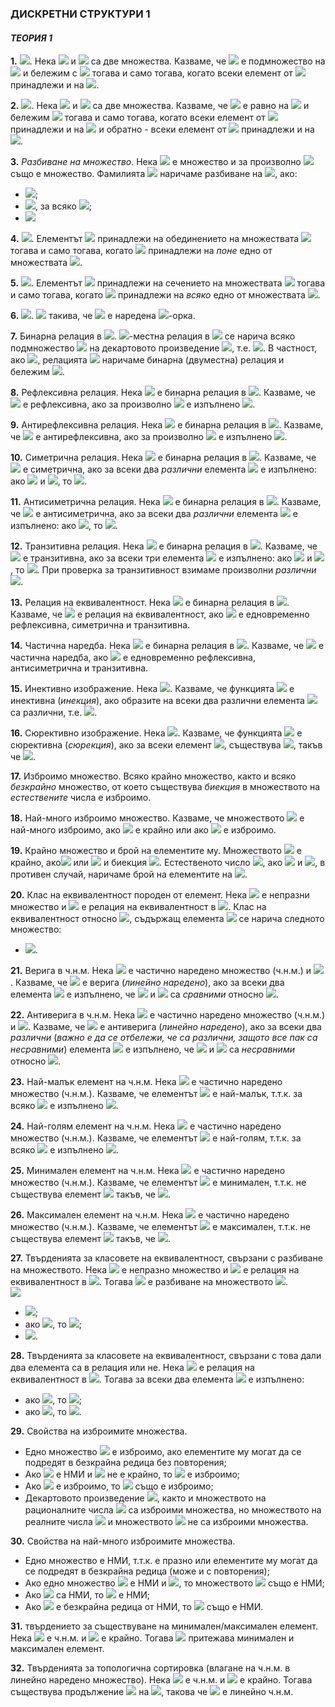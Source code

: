### ДИСКРЕТНИ СТРУКТУРИ 1
#### *ТЕОРИЯ 1*

**1.** <img src="https://latex.codecogs.com/svg.latex?\Large&space;{A\subseteq{B}}">. Нека <img src="https://latex.codecogs.com/svg.latex?\Large&space;A"> и <img src="https://latex.codecogs.com/svg.latex?\Large&space;B"> са две множества. Казваме, че <img src="https://latex.codecogs.com/svg.latex?\Large&space;A"> е подмножество на <img src="https://latex.codecogs.com/svg.latex?\Large&space;B"> и бележим с <img src="https://latex.codecogs.com/svg.latex?\Large&space;A\subseteq{B}"> тогава и само тогава, когато всеки елемент от <img src="https://latex.codecogs.com/svg.latex?\Large&space;A"> принадлежи и на <img src="https://latex.codecogs.com/svg.latex?\Large&space;B">.

**2.** <img src="https://latex.codecogs.com/svg.latex?\Large&space;{A={B}}">. Нека <img src="https://latex.codecogs.com/svg.latex?\Large&space;A"> и <img src="https://latex.codecogs.com/svg.latex?\Large&space;B"> са две множества. Казваме, че <img src="https://latex.codecogs.com/svg.latex?\Large&space;A"> e равно на <img src="https://latex.codecogs.com/svg.latex?\Large&space;B"> и бележим <img src="https://latex.codecogs.com/svg.latex?\Large&space;A=B"> тогава и само тогава, когато всеки елемент от <img src="https://latex.codecogs.com/svg.latex?\Large&space;A"> принадлежи и на <img src="https://latex.codecogs.com/svg.latex?\Large&space;B{\;}(A\subseteq{B})"> и обратно - всеки елемент от <img src="https://latex.codecogs.com/svg.latex?\Large&space;B"> принадлежи и на <img src="https://latex.codecogs.com/svg.latex?\Large&space;A{\;}(B\subseteq{A})">. 

**3.** *Разбиване на множество*. Нека <img src="https://latex.codecogs.com/svg.latex?\Large&space;A"> е множество и за произволно <img src="https://latex.codecogs.com/svg.latex?\Large&space;i\in{I},{\;}A_i"> също е множество. Фамилията <img src="https://latex.codecogs.com/svg.latex?\Large&space;\{A_i\}_{i\in{I}}"> наричаме разбиване на <img src="https://latex.codecogs.com/svg.latex?\Large&space;A">, ако:
- <img src="https://latex.codecogs.com/svg.latex?\Large&space;\forall{i\in{I}}{\;}:{\;}A_i\neq{\varnothing},{\;}A_i\in{A}">;
- <img src="https://latex.codecogs.com/svg.latex?\Large&space;A_i\cap\A_j=\varnothing">, за всяко <img src="https://latex.codecogs.com/svg.latex?\Large&space;i\neq{j},i,j\in{I}">;
- <img src="https://latex.codecogs.com/svg.latex?\Large&space;\bigcup_{i\in{I}}^{}{A_i}=A">

**4.** <img src="https://latex.codecogs.com/svg.latex?\Large&space;x\in{\bigcup_{i=0}^{n}}A_i">. Елементът <img src="https://latex.codecogs.com/svg.latex?\Large&space;x"> принадлежи на обединението на множествата <img src="https://latex.codecogs.com/svg.latex?\Large&space;A_0,A_1,...,A_n"> тогава и само тогава, когато <img src="https://latex.codecogs.com/svg.latex?\Large&space;x"> принадлежи на *поне* едно от множествата <img src="https://latex.codecogs.com/svg.latex?\Large&space;A_0,A_1,...,A_n">.

**5.** <img src="https://latex.codecogs.com/svg.latex?\Large&space;x\in{\bigcap_{i=0}^{n}}A_i">. Елементът <img src="https://latex.codecogs.com/svg.latex?\Large&space;x"> принадлежи на сечението на множествата <img src="https://latex.codecogs.com/svg.latex?\Large&space;A_0,A_1,...,A_n"> тогава и само тогава, когато <img src="https://latex.codecogs.com/svg.latex?\Large&space;x"> принадлежи на *всяко* едно от множествата <img src="https://latex.codecogs.com/svg.latex?\Large&space;A_0,A_1,...,A_n">.

**6.** <img src="https://latex.codecogs.com/svg.latex?\Large&space;x\in{A_0\times{A_1\times{...{\times{A_n}}}}}">. <img src="https://latex.codecogs.com/svg.latex?\Large&space;\exists{a_o}\in{A_0},a_1\in{A_1},...,a_n\in{A_n}"> такива, че <img src="https://latex.codecogs.com/svg.latex?\Large&space;x=(a_0,a_1,...,a_n)"> е наредена <img src="https://latex.codecogs.com/svg.latex?\Large&space;n+1">-орка.

**7.** Бинарна релация в <img src="https://latex.codecogs.com/svg.latex?\Large&space;A">. <img src="https://latex.codecogs.com/svg.latex?\Large&space;n">-местна релация в <img src="https://latex.codecogs.com/svg.latex?\Large&space;A"> се нарича всяко подмножество <img src="https://latex.codecogs.com/svg.latex?\Large&space;R"> на декартовото произведение <img src="https://latex.codecogs.com/svg.latex?\Large&space;\underbrace{A\times{A}\timex{...}\times{A}}_{n}=A^n">, т.е. <img src="https://latex.codecogs.com/svg.latex?\Large&space;R\subseteq{A^n}">. В частност, ако <img src="https://latex.codecogs.com/svg.latex?\Large&space;n=2">, релацията <img src="https://latex.codecogs.com/svg.latex?\Large&space;R"> наричаме бинарна (двуместна) релация и бележим <img src="https://latex.codecogs.com/svg.latex?\Large&space;R\subseteq{A\times{A}}">.

**8.** Рефлексивна релация. Нека <img src="https://latex.codecogs.com/svg.latex?\Large&space;R"> е бинарна релация в <img src="https://latex.codecogs.com/svg.latex?\Large&space;A\neq{\varnothing}">. Казваме, че <img src="https://latex.codecogs.com/svg.latex?\Large&space;R"> е рефлексивна, ако за произволно <img src="https://latex.codecogs.com/svg.latex?\Large&space;a\in{A}"> е изпълнено <img src="https://latex.codecogs.com/svg.latex?\Large&space;(a,a)\in{R}">.

**9.** Антирефлексивна релация. Нека <img src="https://latex.codecogs.com/svg.latex?\Large&space;R"> е бинарна релация в <img src="https://latex.codecogs.com/svg.latex?\Large&space;A\neq{\varnothing}">. Казваме, че <img src="https://latex.codecogs.com/svg.latex?\Large&space;R"> е антирефлексивна, ако за произволно <img src="https://latex.codecogs.com/svg.latex?\Large&space;a\in{A}"> е изпълнено <img src="https://latex.codecogs.com/svg.latex?\Large&space;(a,a)\notin{R}">.

**10.** Симетрична релация. Нека <img src="https://latex.codecogs.com/svg.latex?\Large&space;R"> е бинарна релация в <img src="https://latex.codecogs.com/svg.latex?\Large&space;A\neq{\varnothing}">. Казваме, че <img src="https://latex.codecogs.com/svg.latex?\Large&space;R"> е симетрична, ако за всеки два *различни* елемента <img src="https://latex.codecogs.com/svg.latex?\Large&space;a,b\in{A}"> е изпълнено: ако <img src="https://latex.codecogs.com/svg.latex?\Large&space;(a,b)\in{R}"> и <img src="https://latex.codecogs.com/svg.latex?\Large&space;(b,a)\in{R}">, то <img src="https://latex.codecogs.com/svg.latex?\Large&space;a=b">.

**11.** Антисиметрична релация. Нека <img src="https://latex.codecogs.com/svg.latex?\Large&space;R"> е бинарна релация в <img src="https://latex.codecogs.com/svg.latex?\Large&space;A\neq{\varnothing}">. Казваме, че <img src="https://latex.codecogs.com/svg.latex?\Large&space;R"> е антисиметрична, ако за всеки два *различни* елемента <img src="https://latex.codecogs.com/svg.latex?\Large&space;a,b\in{A}"> е изпълнено: ако <img src="https://latex.codecogs.com/svg.latex?\Large&space;(a,b)\in{R}">, то <img src="https://latex.codecogs.com/svg.latex?\Large&space;(b,a)\in{R}">.

**12.** Транзитивна релация. Нека <img src="https://latex.codecogs.com/svg.latex?\Large&space;R"> е бинарна релация в <img src="https://latex.codecogs.com/svg.latex?\Large&space;A\neq{\varnothing}">. Казваме, че <img src="https://latex.codecogs.com/svg.latex?\Large&space;R"> е транзитивна, ако за всеки три елемента <img src="https://latex.codecogs.com/svg.latex?\Large&space;a,b,c\in{A}"> е изпълнено: ако <img src="https://latex.codecogs.com/svg.latex?\Large&space;(a,b)\in{R}"> и <img src="https://latex.codecogs.com/svg.latex?\Large&space;(b,c)\in{R}">, то <img src="https://latex.codecogs.com/svg.latex?\Large&space;(a,c)\in{R}">. При проверка за транзитивност взимаме произволни *различни* <img src="https://latex.codecogs.com/svg.latex?\Large&space;a,b,c">.

**13.** Релация на еквивалентност. Нека <img src="https://latex.codecogs.com/svg.latex?\Large&space;R"> е бинарна релация в <img src="https://latex.codecogs.com/svg.latex?\Large&space;A\neq{\varnothing}">. Казваме, че <img src="https://latex.codecogs.com/svg.latex?\Large&space;R"> е релация на еквивалентност, ако <img src="https://latex.codecogs.com/svg.latex?\Large&space;R"> е едновременно рефлексивна, симетрична и транзитивна.

**14.** Частична наредба. Нека <img src="https://latex.codecogs.com/svg.latex?\Large&space;R"> е бинарна релация в <img src="https://latex.codecogs.com/svg.latex?\Large&space;A\neq{\varnothing}">. Казваме, че <img src="https://latex.codecogs.com/svg.latex?\Large&space;R"> е частична наредба, ако <img src="https://latex.codecogs.com/svg.latex?\Large&space;R"> е едновременно рефлексивна, антисиметрична и транзитивна.

**15.** Инективно изображение. Нека <img src="https://latex.codecogs.com/svg.latex?\Large&space;f:A\rightarrow{B}">. Казваме, че функцията <img src="https://latex.codecogs.com/svg.latex?\Large&space;f"> е инективна (*инекция*), ако образите на всеки два различни елемента <img src="https://latex.codecogs.com/svg.latex?\Large&space;a,b\in{A}"> са различни, т.е. <img src="https://latex.codecogs.com/svg.latex?\Large&space;\forall{a\neq{b}}(f(a)\neq{f(b)})">.

**16.** Сюрективно изображение. Нека <img src="https://latex.codecogs.com/svg.latex?\Large&space;f:A\rightarrow{B}">. Казваме, че функцията <img src="https://latex.codecogs.com/svg.latex?\Large&space;f"> е сюрективна (*сюрекция*), ако за всеки елемент <img src="https://latex.codecogs.com/svg.latex?\Large&space;b\in{B}">, съществува <img src="https://latex.codecogs.com/svg.latex?\Large&space;a\in{A}">, такъв че <img src="https://latex.codecogs.com/svg.latex?\Large&space;f(a)=b">.

**17.** Изброимо множество. Всяко крайно множество, както и всяко *безкрайно* множество, от което съществува *биекция* в множеството на *естествените* числа е изброимо.

**18.** Най-много изброимо множество. Казваме, че множеството <img src="https://latex.codecogs.com/svg.latex?\Large&space;A"> е най-много изброимо, ако <img src="https://latex.codecogs.com/svg.latex?\Large&space;A"> е крайно или ако <img src="https://latex.codecogs.com/svg.latex?\Large&space;А"> е изброимо.

**19.** Крайно множество и брой на елементите му. Множеството <img src="https://latex.codecogs.com/svg.latex?\Large&space;A"> е крайно, ако<img src="https://latex.codecogs.com/svg.latex?\Large&space;A\neq{\varnothing}"> или <img src="https://latex.codecogs.com/svg.latex?\Large&space;\exists{n\in{N}},n\ge{1}"> и биекция <img src="https://latex.codecogs.com/svg.latex?\Large&space;f:A\rightarrow{I_n}">. Естественото число <img src="https://latex.codecogs.com/svg.latex?\Large&space;|A|=0">, ако <img src="https://latex.codecogs.com/svg.latex?\Large&space;A=\varnothing"> и <img src="https://latex.codecogs.com/svg.latex?\Large&space;|A|=n">, в противен случай, наричаме брой на елементите на <img src="https://latex.codecogs.com/svg.latex?\Large&space;A">.

**20.** Клас на еквивалентност породен от елемент. Нека <img src="https://latex.codecogs.com/svg.latex?\Large&space;A"> е непразни множество и <img src="https://latex.codecogs.com/svg.latex?\Large&space;R"> е релация на еквивалентност в <img src="https://latex.codecogs.com/svg.latex?\Large&space;A">. Клас на еквивалентност относно <img src="https://latex.codecogs.com/svg.latex?\Large&space;R">, съдържащ елемента <img src="https://latex.codecogs.com/svg.latex?\Large&space;а"> се нарича следното множество:
- <img src="https://latex.codecogs.com/svg.latex?\Large&space;[a]_R=\{b|b\in{A}{\;}\&{\;}bRa\}">.

**21.** Верига в ч.н.м. Нека <img src="https://latex.codecogs.com/svg.latex?\Large&space;<A,R>"> е частично наредено множество (ч.н.м.) и <img src="https://latex.codecogs.com/svg.latex?\Large&space;B\subseteq{A}">. Казваме, че <img src="https://latex.codecogs.com/svg.latex?\Large&space;B"> е верига (*линейно наредено*), ако за всеки два елемента <img src="https://latex.codecogs.com/svg.latex?\Large&space;a,b\in{B}"> е изпълнено, че <img src="https://latex.codecogs.com/svg.latex?\Large&space;а"> и <img src="https://latex.codecogs.com/svg.latex?\Large&space;b"> са *сравними* относно <img src="https://latex.codecogs.com/svg.latex?\Large&space;R">.

**22.** Антиверига в ч.н.м. Нека <img src="https://latex.codecogs.com/svg.latex?\Large&space;<A,R>"> е частично наредено множество (ч.н.м.) и <img src="https://latex.codecogs.com/svg.latex?\Large&space;B\subseteq{A}">. Казваме, че <img src="https://latex.codecogs.com/svg.latex?\Large&space;B"> е антиверига (*линейно наредено*), ако за всеки два *различни* (*важно е да се отбележи, че са различни, защото все пак са несравними*) елемента <img src="https://latex.codecogs.com/svg.latex?\Large&space;a,b\in{B}"> е изпълнено, че <img src="https://latex.codecogs.com/svg.latex?\Large&space;а"> и <img src="https://latex.codecogs.com/svg.latex?\Large&space;b"> са *несравними* относно <img src="https://latex.codecogs.com/svg.latex?\Large&space;R">.

**23.** Най-малък елемент на ч.н.м. Нека <img src="https://latex.codecogs.com/svg.latex?\Large&space;<A,R>"> е частично наредено множество (ч.н.м.). Казваме, че елементът <img src="https://latex.codecogs.com/svg.latex?\Large&space;a\in{A}"> е най-малък, т.т.к. за всяко <img src="https://latex.codecogs.com/svg.latex?\Large&space;b\in{A}"> е изпълнено <img src="https://latex.codecogs.com/svg.latex?\Large&space;a\le{b}">.

**24.** Най-голям елемент на ч.н.м. Нека <img src="https://latex.codecogs.com/svg.latex?\Large&space;<A,R>"> е частично наредено множество (ч.н.м.). Казваме, че елементът <img src="https://latex.codecogs.com/svg.latex?\Large&space;a\in{A}"> е най-голям, т.т.к. за всяко <img src="https://latex.codecogs.com/svg.latex?\Large&space;b\in{A}"> е изпълнено <img src="https://latex.codecogs.com/svg.latex?\Large&space;a\ge{b}">.

**25.** Минимален елемент на ч.н.м. Нека <img src="https://latex.codecogs.com/svg.latex?\Large&space;<A,R>"> е частично наредено множество (ч.н.м.). Казваме, че елементът <img src="https://latex.codecogs.com/svg.latex?\Large&space;a\in{A}"> е минимален, т.т.к. не съществува елемент <img src="https://latex.codecogs.com/svg.latex?\Large&space;b\in{A}"> такъв, че <img src="https://latex.codecogs.com/svg.latex?\Large&space;b<a">.

**26.** Максимален елемент на ч.н.м. Нека <img src="https://latex.codecogs.com/svg.latex?\Large&space;<A,R>"> е частично наредено множество (ч.н.м.). Казваме, че елементът <img src="https://latex.codecogs.com/svg.latex?\Large&space;a\in{A}"> е максимален, т.т.к. не съществува елемент <img src="https://latex.codecogs.com/svg.latex?\Large&space;b\in{A}"> такъв, че <img src="https://latex.codecogs.com/svg.latex?\Large&space;b>a">.

**27.** Твърденията за класовете на еквивалентност, свързани с разбиване на множеството. Нека <img src="https://latex.codecogs.com/svg.latex?\Large&space;A"> е непразно множество и <img src="https://latex.codecogs.com/svg.latex?\Large&space;R"> е релация на еквивалентност в <img src="https://latex.codecogs.com/svg.latex?\Large&space;A">. Тогава <img src="https://latex.codecogs.com/svg.latex?\Large&space;\{[a]_R|a\in{A}\}"> е разбиване на множеството <img src="https://latex.codecogs.com/svg.latex?\Large&space;A">.<br>
<img src="https://latex.codecogs.com/svg.latex?\Large&space;\{[a_i]\}_i\in{I}{\;}:">
- <img src="https://latex.codecogs.com/svg.latex?\Large&space;a_i\in{[a_i]_R}\neq\varnothing">;
- ако <img src="https://latex.codecogs.com/svg.latex?\Large&space;a_i\not{R}a_j">, то <img src="https://latex.codecogs.com/svg.latex?\Large&space;[a_i]\cap{[a_j]=\varnothing">;
- <img src="https://latex.codecogs.com/svg.latex?\Large&space;\bigcup_{i\in{I}}[a_i]_R=A">.

**28.** Твърденията за класовете на еквивалентност, свързани с това дали два елемента са в релация или не. Нека <img src="https://latex.codecogs.com/svg.latex?\Large&space;R"> е релация на еквивалентност в <img src="https://latex.codecogs.com/svg.latex?\Large&space;A">. Тогава за всеки два елемента <img src="https://latex.codecogs.com/svg.latex?\Large&space;a,b\in{A}"> е изпълнено:
- ако <img src="https://latex.codecogs.com/svg.latex?\Large&space;aRb">, то <img src="https://latex.codecogs.com/svg.latex?\Large&space;[a]_R=[b]_R">;
- ако <img src="https://latex.codecogs.com/svg.latex?\Large&space;a\not{R}b">, то <img src="https://latex.codecogs.com/svg.latex?\Large&space;[a]_R\cap{[b]_R}=\varnothing">.

**29.** Свойства на изброимите множества. 
- Едно множество <img src="https://latex.codecogs.com/svg.latex?\Large&space;A"> е изброимо, ако елементите му могат да се подредят в безкрайна редица без повторения;
- Ако <img src="https://latex.codecogs.com/svg.latex?\Large&space;A"> е НМИ и <img src="https://latex.codecogs.com/svg.latex?\Large&space;A"> не е крайно, то <img src="https://latex.codecogs.com/svg.latex?\Large&space;A"> е изброимо;
- Ако <img src="https://latex.codecogs.com/svg.latex?\Large&space;A"> е изброимо, то <img src="https://latex.codecogs.com/svg.latex?\Large&space;A\times{A}=A^2"> също е изброимо;
- Декартовото произведение <img src="https://latex.codecogs.com/svg.latex?\Large&space;\mathbb{N}\times{\mathbb{N}}">, както и множеството на рационалните числа <img src="https://latex.codecogs.com/svg.latex?\Large&space;\mathbb{Q}"> са изброими множества, но множеството на реалните числа <img src="https://latex.codecogs.com/svg.latex?\Large&space;\mathbb{R}"> и множеството <img src="https://latex.codecogs.com/svg.latex?\Large&space;2^{\mathbb{N}}"> не са изброими множества.

**30.** Свойства на най-много изброимите множества.
- Едно множество е НМИ, т.т.к. е празно или елементите му могат да се подредят в безкрайна редица (може и с повторения);
- Ако едно множество <img src="https://latex.codecogs.com/svg.latex?\Large&space;B"> е НМИ и <img src="https://latex.codecogs.com/svg.latex?\Large&space;A\subseteq{B}">, то множеството <img src="https://latex.codecogs.com/svg.latex?\Large&space;A"> също е НМИ;
- Ако <img src="https://latex.codecogs.com/svg.latex?\Large&space;A_1,A_2,...,A_n"> са НМИ, то <img src="https://latex.codecogs.com/svg.latex?\Large&space;\bigcup_{i=1}^{n}A_i"> е НМИ;
- Ако <img src="https://latex.codecogs.com/svg.latex?\Large&space;A_1,A_2,...,A_n,..."> е безкрайна редица от НМИ, то <img src="https://latex.codecogs.com/svg.latex?\Large&space;\bigcup_{i=1}^{\infty}A_i"> също е НМИ.

**31.** твърдението за съществуване на минимален/максимален елемент. Нека <img src="https://latex.codecogs.com/svg.latex?\Large&space;<A,R>"> е ч.н.м. и <img src="https://latex.codecogs.com/svg.latex?\Large&space;A"> e крайно. Тогава <img src="https://latex.codecogs.com/svg.latex?\Large&space;A"> притежава минимален и максимален елемент.

**32.** Твърденията за топологична сортировка (влагане на ч.н.м. в линейно наредено множество). Нека <img src="https://latex.codecogs.com/svg.latex?\Large&space;<A,R>"> е ч.н.м. и <img src="https://latex.codecogs.com/svg.latex?\Large&space;A"> е крайно. Тогава съществува продължение <img src="https://latex.codecogs.com/svg.latex?\Large&space;R_1"> на <img src="https://latex.codecogs.com/svg.latex?\Large&space;R">, такова че <img src="https://latex.codecogs.com/svg.latex?\Large&space;<A,R_1>"> е линейно ч.н.м.
